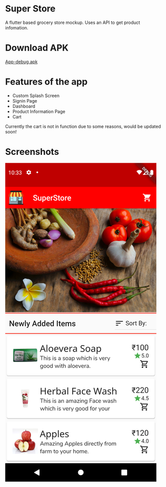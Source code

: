 # Super Store

A flutter based grocery store mockup. Uses an API to get product infomation.

# Download APK
[App-debug.apk](build/app/outputs/flutter-apk/app-debug.apk)

# Features of the app
  - Custom Splash Screen
  - Signin Page
  - Dashboard
  - Product Information Page
  - Cart

Currently the cart is not in function due to some reasons, would be updated soon!

# Screenshots
![](Screenshot_1610341429.png)
